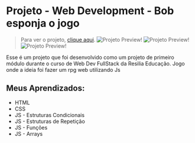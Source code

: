 # Projeto - Web Development - Bob esponja o jogo
>Para ver o projeto, [clique aqui](https://magnusbittencourt.github.io/jogo-resilia/).
![Projeto Preview!](https://cdn.discordapp.com/attachments/831650454832152607/1028825751346225273/unknown.png)
![Projeto Preview!](https://cdn.discordapp.com/attachments/831650454832152607/1028825840399695983/unknown.png)
![Projeto Preview!](https://cdn.discordapp.com/attachments/831650454832152607/1028825925191749694/unknown.png)

Esse é um projeto que foi desenvolvido como um projeto de primeiro módulo durante o curso de Web Dev FullStack da Resilia Educação.
Jogo onde a ideia foi fazer um rpg web utilizando Js
## Meus Aprendizados:
- HTML
- CSS
- JS - Estruturas Condicionais
- JS - Estruturas de Repetição
- JS - Funções
- JS - Arrays
